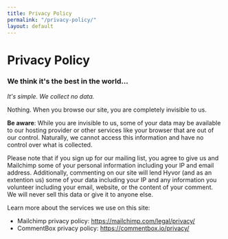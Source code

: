 ```yaml
---
title: Privacy Policy
permalink: "/privacy-policy/"
layout: default
---
```


<div class="topnav-spacer"></div>
<div class="section">
  <h1 class="red-header">Privacy Policy</h1>
  <h3>We think it's the best in the world...</h3>

  <em>It's simple. We collect no data.</em>

  <p>Nothing. When you browse our site, you are completely invisible to us.</p>

  <p><strong>Be aware</strong>: While you are invisible to us, some of your data may be available to our hosting provider or other services like your browser that are out of our control. Naturally, we cannot access this information and have no control over what is collected.</p>

  <p>Please note that if you sign up for our mailing list, you agree to give us and Mailchimp some of your personal information including your IP and email address. Additionally, commenting on our site will lend Hyvor (and as an extention us) some of your data including your IP and any information you volunteer including your email, website, or the content of your comment. We will never sell this data or give it to anyone else.</p>

  <p>Learn more about the services we use on this site:</p>
  <ul>
    <li>Mailchimp privacy policy: <a href="https://mailchimp.com/legal/privacy/" target="_blank" rel="noopener noreferrer">https://mailchimp.com/legal/privacy/</a></li>
    <li>CommentBox privacy policy: <a href="https://commentbox.io/privacy/" target="_blank" rel="noopener noreferrer">https://commentbox.io/privacy/</a></li>
  </ul>
</div>